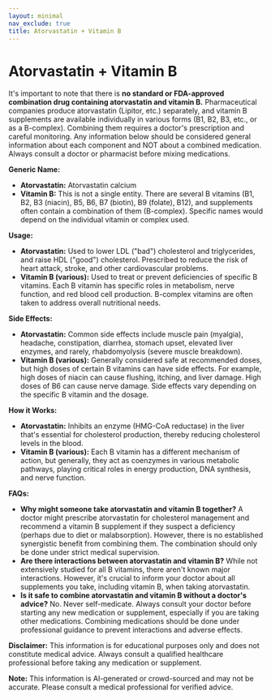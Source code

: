 ```yaml
---
layout: minimal
nav_exclude: true
title: Atorvastatin + Vitamin B
---
```


# Atorvastatin + Vitamin B

It's important to note that there is **no standard or FDA-approved combination drug containing atorvastatin and vitamin B.**  Pharmaceutical companies produce atorvastatin (Lipitor, etc.) separately, and vitamin B supplements are available individually in various forms (B1, B2, B3, etc., or as a B-complex).  Combining them requires a doctor's prescription and careful monitoring.  Any information below should be considered general information about each component and NOT about a combined medication.  Always consult a doctor or pharmacist before mixing medications.

**Generic Name:**

* **Atorvastatin:** Atorvastatin calcium
* **Vitamin B:**  This is not a single entity.  There are several B vitamins (B1, B2, B3 (niacin), B5, B6, B7 (biotin), B9 (folate), B12), and supplements often contain a combination of them (B-complex).  Specific names would depend on the individual vitamin or complex used.


**Usage:**

* **Atorvastatin:**  Used to lower LDL ("bad") cholesterol and triglycerides, and raise HDL ("good") cholesterol.  Prescribed to reduce the risk of heart attack, stroke, and other cardiovascular problems.
* **Vitamin B (various):** Used to treat or prevent deficiencies of specific B vitamins. Each B vitamin has specific roles in metabolism, nerve function, and red blood cell production.  B-complex vitamins are often taken to address overall nutritional needs.


**Side Effects:**

* **Atorvastatin:**  Common side effects include muscle pain (myalgia), headache, constipation, diarrhea, stomach upset, elevated liver enzymes, and rarely, rhabdomyolysis (severe muscle breakdown).
* **Vitamin B (various):** Generally considered safe at recommended doses, but high doses of certain B vitamins can have side effects. For example, high doses of niacin can cause flushing, itching, and liver damage.  High doses of B6 can cause nerve damage.  Side effects vary depending on the specific B vitamin and the dosage.


**How it Works:**

* **Atorvastatin:**  Inhibits an enzyme (HMG-CoA reductase) in the liver that's essential for cholesterol production, thereby reducing cholesterol levels in the blood.
* **Vitamin B (various):**  Each B vitamin has a different mechanism of action, but generally, they act as coenzymes in various metabolic pathways, playing critical roles in energy production, DNA synthesis, and nerve function.


**FAQs:**

* **Why might someone take atorvastatin and vitamin B together?**  A doctor might prescribe atorvastatin for cholesterol management and recommend a vitamin B supplement if they suspect a deficiency (perhaps due to diet or malabsorption).  However, there is no established synergistic benefit from combining them.  The combination should only be done under strict medical supervision.
* **Are there interactions between atorvastatin and vitamin B?**  While not extensively studied for all B vitamins, there aren't known major interactions.  However, it's crucial to inform your doctor about all supplements you take, including vitamin B, when taking atorvastatin.
* **Is it safe to combine atorvastatin and vitamin B without a doctor's advice?** No.  Never self-medicate.  Always consult your doctor before starting any new medication or supplement, especially if you are taking other medications.  Combining medications should be done under professional guidance to prevent interactions and adverse effects.


**Disclaimer:** This information is for educational purposes only and does not constitute medical advice.  Always consult a qualified healthcare professional before taking any medication or supplement.


**Note:** This information is AI-generated or crowd-sourced and may not be accurate. Please consult a medical professional for verified advice.